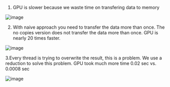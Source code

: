 1. GPU is slower because we waste time on  transfering data to memory

![image](https://user-images.githubusercontent.com/73917265/207622701-987476d6-9e81-4eb0-913b-cf0fe819a02a.png)

2. With naive approach you need to transfer the data more than once. The no copies version does not transfer the data more than once. GPU is nearly 20 times faster. 

![image](https://user-images.githubusercontent.com/73917265/207622770-14867afe-86cb-4108-88bf-ac68e8b1dbed.png)

3.Every thread is trying to overwrite the result, this is a problem. We use a reduction to solve this problem. GPU took much more time 0.02 sec vs. 0.0008 sec

![image](https://user-images.githubusercontent.com/73917265/207622872-ab71d3ee-d9c0-44e3-ada6-2b1964941361.png)

